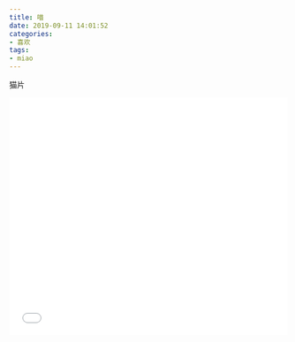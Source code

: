 ```yaml
---
title: 喵
date: 2019-09-11 14:01:52
categories:
- 喜欢
tags:
- miao
---
```


猫片

<!--more-->

<iframe id="sbrxp" src="//player.bilibili.com/player.html?aid=31640429" scrolling="no" border="0" frameborder="no" framespacing="0" allowfullscreen="true" style="width: 640px; height: 430px; max-width: 100%" __idm_id__="913104898"> </iframe>
